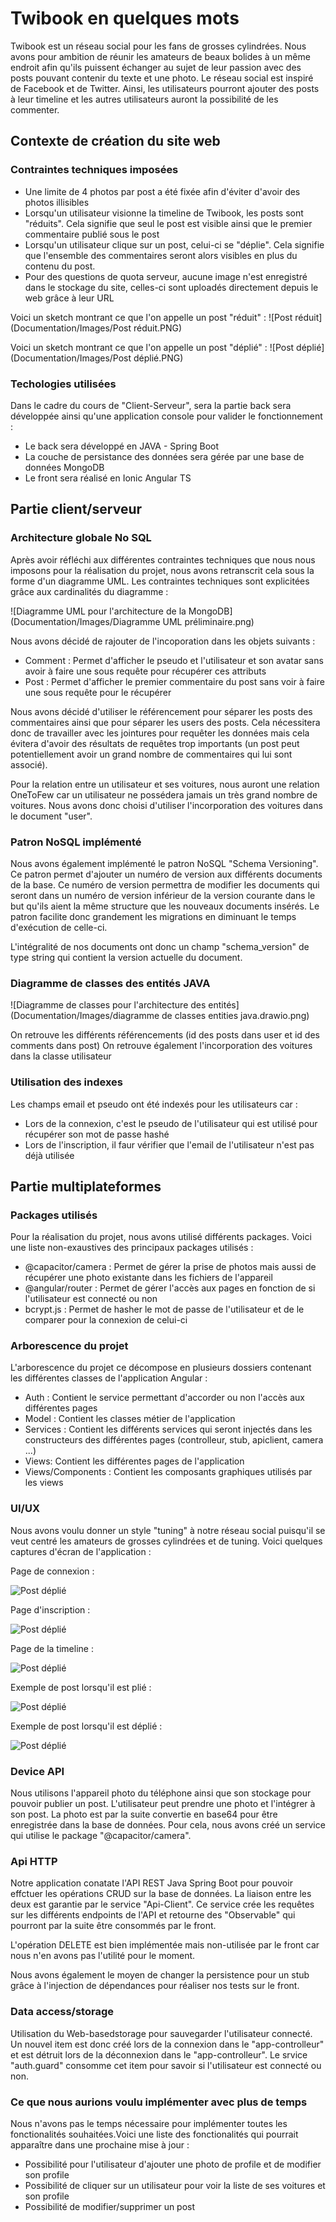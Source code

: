 # Twibook en quelques mots
Twibook est un réseau social pour les fans de grosses cylindrées. Nous avons pour ambition de réunir les amateurs de beaux bolides à un même endroit afin qu'ils puissent échanger au sujet de leur passion avec des posts pouvant contenir du texte et une photo. Le réseau social est inspiré de Facebook et de Twitter. Ainsi, les utilisateurs pourront ajouter des posts à leur timeline et les autres utilisateurs auront la possibilité de les commenter. 

## Contexte de création du site web

### Contraintes techniques imposées

- Une limite de 4 photos par post a été fixée afin d'éviter d'avoir des photos illisibles
- Lorsqu'un utilisateur visionne la timeline de Twibook, les posts sont "réduits". Cela signifie que seul le post est visible ainsi que le premier commentaire publié sous le post
- Lorsqu'un utilisateur clique sur un post, celui-ci se "déplie". Cela signifie que l'ensemble des commentaires seront alors visibles en plus du contenu du post.
- Pour des questions de quota serveur, aucune image n'est enregistré dans le stockage du site, celles-ci sont uploadés directement depuis le web grâce à leur URL

Voici un sketch montrant ce que l'on appelle un post "réduit" : 
![Post réduit](Documentation/Images/Post réduit.PNG)

Voici un sketch montrant ce que l'on appelle un post "déplié" : 
![Post déplié](Documentation/Images/Post déplié.PNG)

### Techologies utilisées

Dans le cadre du cours de "Client-Serveur", sera la partie back sera développée ainsi qu'une application console pour valider le fonctionnement : 
- Le back sera développé en JAVA - Spring Boot
- La couche de persistance des données sera gérée par une base de données MongoDB
- Le front sera réalisé en Ionic Angular TS

## Partie client/serveur

### Architecture globale No SQL

Après avoir réfléchi aux différentes contraintes techniques que nous nous imposons pour la réalisation du projet, nous avons retranscrit cela sous la forme d'un diagramme UML. Les contraintes techniques sont explicitées grâce aux cardinalités du diagramme :

![Diagramme UML pour l'architecture de la MongoDB](Documentation/Images/Diagramme UML préliminaire.png)

Nous avons décidé de rajouter de l'incoporation dans les objets suivants : 
- Comment : Permet d'afficher le pseudo et l'utilisateur et son avatar sans avoir à faire une sous requête pour récupérer ces attributs
- Post : Permet d'afficher le premier commentaire du post sans voir à faire une sous requête pour le récupérer

Nous avons décidé d'utiliser le référencement pour séparer les posts des commentaires ainsi que pour séparer les users des posts. Cela nécessitera donc de travailler avec les jointures pour requêter les données mais cela évitera d'avoir des résultats de requêtes trop importants (un post peut potentiellement avoir un grand nombre de commentaires qui lui sont associé).

Pour la relation entre un utilisateur et ses voitures, nous auront une relation OneToFew car un utilisateur ne possédera jamais un très grand nombre de voitures. Nous avons donc choisi d'utiliser l'incorporation des voitures dans le document "user".

### Patron NoSQL implémenté

Nous avons également implémenté le patron NoSQL "Schema Versioning". Ce patron permet d'ajouter un numéro de version aux différents documents de la base. Ce numéro de version permettra de modifier les documents qui seront dans un numéro de version inférieur de la version courante dans le but qu'ils aient la même structure que les nouveaux documents insérés. Le patron facilite donc grandement les migrations en diminuant le temps d'exécution de celle-ci.

L'intégralité de nos documents ont donc un champ "schema_version" de type string qui contient la version actuelle du document.

### Diagramme de classes des entités JAVA

![Diagramme de classes pour l'architecture des entités](Documentation/Images/diagramme de classes entities java.drawio.png)

On retrouve les différents référencements (id des posts dans user et id des comments dans post)
On retrouve également l'incorporation des voitures dans la classe utilisateur


### Utilisation des indexes

Les champs email et pseudo ont été indexés pour les utilisateurs car :
- Lors de la connexion, c'est le pseudo de l'utilisateur qui est utilisé pour récupérer son mot de passe hashé
- Lors de l'inscription, il faur vérifier que l'email de l'utilisateur n'est pas déjà utilisée


## Partie multiplateformes

### Packages utilisés

Pour la réalisation du projet, nous avons utilisé différents packages. Voici une liste non-exaustives des principaux packages utilisés : 
- @capacitor/camera : Permet de gérer la prise de photos mais aussi de récupérer une photo existante dans les fichiers de l'appareil
- @angular/router : Permet de gérer l'accès aux pages en fonction de si l'utilisateur est connecté ou non
- bcrypt.js : Permet de hasher le mot de passe de l'utilisateur et de le comparer pour la connexion de celui-ci

### Arborescence du projet

L'arborescence du projet ce décompose en plusieurs dossiers contenant les différentes classes de l'application Angular : 
- Auth : Contient le service permettant d'accorder ou non l'accès aux différentes pages
- Model : Contient les classes métier de l'application 
- Services : Contient les différents services qui seront injectés dans les constructeurs des différentes pages (controlleur, stub, apiclient, camera ...)
- Views: Contient les différentes pages de l'application
- Views/Components : Contient les composants graphiques utilisés par les views

### UI/UX

Nous avons voulu donner un style "tuning" à notre réseau social puisqu'il se veut centré les amateurs de grosses cylindrées et de tuning. Voici quelques captures d'écran de l'application : 

Page de connexion : 

![Post déplié](Documentation/Images/connexion.png)

Page d'inscription :

![Post déplié](Documentation/Images/inscription.png)


Page de la timeline : 

![Post déplié](Documentation/Images/timeline1.png)


Exemple de post lorsqu'il est plié : 

![Post déplié](Documentation/Images/post-plié.png)

Exemple de post lorsqu'il est déplié :

![Post déplié](Documentation/Images/post-déplié.png)


### Device API

Nous utilisons l'appareil photo du téléphone ainsi que son stockage pour pouvoir publier un post. L'utilisateur peut prendre une photo et l'intégrer à son post. La photo est par la suite convertie en base64 pour être enregistrée dans la base de données.
Pour cela, nous avons créé un service qui utilise le package "@capacitor/camera".

### Api HTTP

Notre application conatate l'API REST Java Spring Boot pour pouvoir effctuer les opérations CRUD sur la base de données. La liaison entre les deux est garantie par le service "Api-Client". Ce service crée les requêtes sur les différents endpoints de l'API et retourne des "Observable" qui pourront par la suite être consommés par le front.

L'opération DELETE est bien implémentée mais non-utilisée par le front car nous n'en avons pas l'utilité pour le moment.

Nous avons également le moyen de changer la persistence pour un stub grâce à l'injection de dépendances pour réaliser nos tests sur le front.

### Data access/storage

Utilisation du Web-basedstorage pour sauvegarder l'utilisateur connecté. Un nouvel item est donc créé lors de la connexion dans le "app-controlleur" et est détruit lors de la déconnexion dans le "app-controlleur". Le srvice "auth.guard" consomme cet item pour savoir si l'utilisateur est connecté ou non.

### Ce que nous aurions voulu implémenter avec plus de temps

Nous n'avons pas le temps nécessaire pour implémenter toutes les fonctionalités souhaitées.Voici une liste des fonctionalités qui pourrait apparaître dans une prochaine mise à jour : 
- Possibilité pour l'utilisateur d'ajouter une photo de profile et de modifier son profile
- Possibilité de cliquer sur un utilisateur pour voir la liste de ses voitures et son profile
- Possibilité de modifier/supprimer un post






